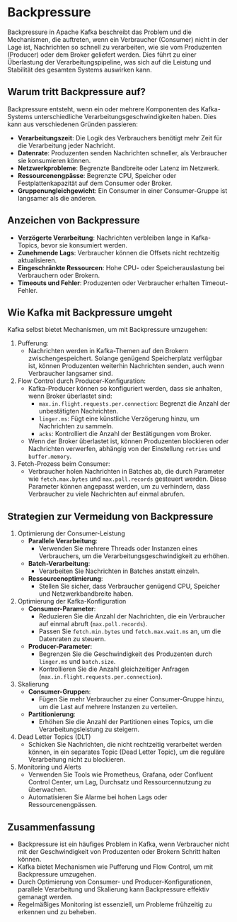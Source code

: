 # Backpressure

Backpressure in Apache Kafka beschreibt das Problem und die Mechanismen, die auftreten, wenn ein Verbraucher (Consumer)
nicht in der Lage ist, Nachrichten so schnell zu verarbeiten, wie sie vom Produzenten (Producer) oder dem Broker
geliefert werden. Dies führt zu einer Überlastung der Verarbeitungspipeline, was sich auf die Leistung und Stabilität
des gesamten Systems auswirken kann.

## Warum tritt Backpressure auf?

Backpressure entsteht, wenn ein oder mehrere Komponenten des Kafka-Systems unterschiedliche
Verarbeitungsgeschwindigkeiten haben. Dies kann aus verschiedenen Gründen passieren:

- **Verarbeitungszeit**: Die Logik des Verbrauchers benötigt mehr Zeit für die Verarbeitung jeder Nachricht.
- **Datenrate**: Produzenten senden Nachrichten schneller, als Verbraucher sie konsumieren können.
- **Netzwerkprobleme**: Begrenzte Bandbreite oder Latenz im Netzwerk.
- **Ressourcenengpässe**: Begrenzte CPU, Speicher oder Festplattenkapazität auf dem Consumer oder Broker.
- **Gruppenungleichgewicht**: Ein Consumer in einer Consumer-Gruppe ist langsamer als die anderen.

## Anzeichen von Backpressure

- **Verzögerte Verarbeitung**: Nachrichten verbleiben lange in Kafka-Topics, bevor sie konsumiert werden.
- **Zunehmende Lags**: Verbraucher können die Offsets nicht rechtzeitig aktualisieren.
- **Eingeschränkte Ressourcen**: Hohe CPU- oder Speicherauslastung bei Verbrauchern oder Brokern.
- **Timeouts und Fehler**: Produzenten oder Verbraucher erhalten Timeout-Fehler.

## Wie Kafka mit Backpressure umgeht

Kafka selbst bietet Mechanismen, um mit Backpressure umzugehen:

1. Pufferung:
	- Nachrichten werden in Kafka-Themen auf den Brokern zwischengespeichert. Solange genügend Speicherplatz verfügbar
		ist, können Produzenten weiterhin Nachrichten senden, auch wenn Verbraucher langsamer sind.
2. Flow Control durch Producer-Konfiguration:
	- Kafka-Producer können so konfiguriert werden, dass sie anhalten, wenn Broker überlastet sind:
		- `max.in.flight.requests.per.connection`: Begrenzt die Anzahl der unbestätigten Nachrichten.
		- `linger.ms`: Fügt eine künstliche Verzögerung hinzu, um Nachrichten zu sammeln.
		- `acks`: Kontrolliert die Anzahl der Bestätigungen vom Broker.
	- Wenn der Broker überlastet ist, können Produzenten blockieren oder Nachrichten verwerfen, abhängig von der
		Einstellung `retries` und `buffer.memory`.
3. Fetch-Prozess beim Consumer:
	- Verbraucher holen Nachrichten in Batches ab, die durch Parameter wie `fetch.max.bytes` und `max.poll.records`
		gesteuert werden. Diese Parameter können angepasst werden, um zu verhindern, dass Verbraucher zu viele Nachrichten
		auf einmal abrufen.

## Strategien zur Vermeidung von Backpressure

1. Optimierung der Consumer-Leistung
	- **Parallele Verarbeitung**:
		- Verwenden Sie mehrere Threads oder Instanzen eines Verbrauchers, um die Verarbeitungsgeschwindigkeit zu erhöhen.
	- **Batch-Verarbeitung**:
		- Verarbeiten Sie Nachrichten in Batches anstatt einzeln.
	- **Ressourcenoptimierung**:
		- Stellen Sie sicher, dass Verbraucher genügend CPU, Speicher und Netzwerkbandbreite haben.
2. Optimierung der Kafka-Konfiguration
	- **Consumer-Parameter**:
		- Reduzieren Sie die Anzahl der Nachrichten, die ein Verbraucher auf einmal abruft (`max.poll.records`).
		- Passen Sie `fetch.min.bytes` und `fetch.max.wait.ms` an, um die Datenraten zu steuern.
	- **Producer-Parameter**:
		- Begrenzen Sie die Geschwindigkeit des Produzenten durch `linger.ms` und `batch.size`.
		- Kontrollieren Sie die Anzahl gleichzeitiger Anfragen (`max.in.flight.requests.per.connection`).
3. Skalierung
	- **Consumer-Gruppen**:
		- Fügen Sie mehr Verbraucher zu einer Consumer-Gruppe hinzu, um die Last auf mehrere Instanzen zu verteilen.
	- **Partitionierung**:
		- Erhöhen Sie die Anzahl der Partitionen eines Topics, um die Verarbeitungsleistung zu steigern.
4. Dead Letter Topics (DLT)
	- Schicken Sie Nachrichten, die nicht rechtzeitig verarbeitet werden können, in ein separates Topic (Dead Letter
		Topic), um die reguläre Verarbeitung nicht zu blockieren.
5. Monitoring und Alerts
	- Verwenden Sie Tools wie Prometheus, Grafana, oder Confluent Control Center, um Lag, Durchsatz und Ressourcennutzung
		zu überwachen.
	- Automatisieren Sie Alarme bei hohen Lags oder Ressourcenengpässen.

## Zusammenfassung

- Backpressure ist ein häufiges Problem in Kafka, wenn Verbraucher nicht mit der Geschwindigkeit von Produzenten oder
	Brokern Schritt halten können.
- Kafka bietet Mechanismen wie Pufferung und Flow Control, um mit Backpressure umzugehen.
- Durch Optimierung von Consumer- und Producer-Konfigurationen, parallele Verarbeitung und Skalierung kann Backpressure
	effektiv gemanagt werden.
- Regelmäßiges Monitoring ist essenziell, um Probleme frühzeitig zu erkennen und zu beheben.